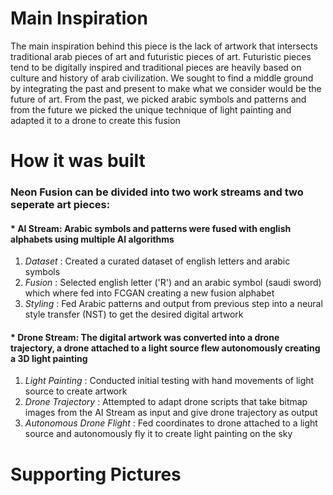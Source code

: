 # Main Inspiration
The main inspiration behind this piece is the lack of artwork that intersects traditional arab pieces of art and futuristic pieces of art. Futuristic pieces tend to be digitally inspired and traditional pieces are heavily based on culture and history of arab civilization. We sought to find a middle ground by integrating the past and present to make what we consider would be the future of art. From the past, we picked arabic symbols and patterns and from the future we picked the unique technique of light painting and adapted it to a drone to create this fusion

# How it was built

### **Neon Fusion** can be divided into two work streams and two seperate art pieces:

#### * **AI Stream**: Arabic symbols and patterns were fused with english alphabets using multiple AI algorithms
 1. *Dataset* : Created a curated dataset of english letters and arabic symbols
 2. *Fusion* : Selected english letter ('R') and an arabic symbol (saudi sword) which where fed into FCGAN creating a new fusion alphabet
 3. *Styling* : Fed Arabic patterns and output from previous step into a neural style transfer (NST) to get the desired digital artwork
 
#### * **Drone Stream**: The digital artwork was converted into a drone trajectory, a drone attached to a light source flew autonomously creating a 3D light painting
 1. *Light Painting* : Conducted initial testing with hand movements of light source to create artwork
 2. *Drone Trajectory* : Attempted to adapt drone scripts that take bitmap images from the AI Stream as input and give drone trajectory as output
 3. *Autonomous Drone Flight* : Fed coordinates to drone attached to a light source and autonomously fly it to create light painting on the sky
 
 # Supporting Pictures 
 
 

